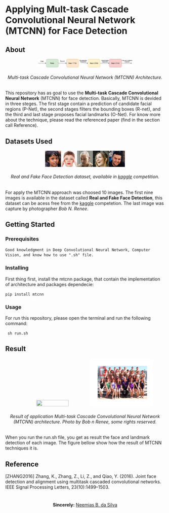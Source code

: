 # Applying Mult-task Cascade Convolutional Neural Network (MTCNN) for Face Detection

## About

<p align="center"><img src="mtcnn.png" width="60%" height="45%"></p> 
<h6 align="center">Multi-task Cascade Convolutional Neural Network (MTCNN) Architecture.</h6>

This repository has as goal to use the __Multi-task Cascade Convolutional Neural Network__ (MTCNN) for face detection. Basically, MTCNN is devided in three steges. The first stage contain a prediction of candidate facial regions (P-Net), the second stages filters the bounding boxes (R-net), and the third and last stage proposes facial landmarks (O-Net). For know more about the technique, please read the referenced paper (find in the section call Reference).


## Datasets Used

<p align="center"><img src="dataset/image_01.jpg" width="10%" height="45%"><img src="dataset/image_02.jpg" width="10%" height="45%"><img src="dataset/image_05.jpg" width="10%" height="45%"><img src="dataset/image_03.jpg" width="10%" height="45%"><img src="dataset/image_04.jpg" width="10%" height="45%"></p> 
<h6 align="center">Real and Fake Face Detection dataset, available in <a href="https://www.kaggle.com/ciplab/real-and-fake-face-detection">kaggle</a> competition.</h6>

For apply the MTCNN approach was choosed 10 images. The first nine images is available in the dataset called __Real and Fake Face Detection__, this dataset can be acess free from the [kaggle](https://www.kaggle.com/ciplab/real-and-fake-face-detection) competetion. The last image was capture by photographer _Bob N. Renee_.

## Getting Started

### Prerequisites

```
Good knowledgment in Deep Convolutional Neural Network, Computer Vision, and know how to use ".sh" file.
```

### Installing

First thing first, install the mtcnn package, that contain the implementation of architecture and packages dependecie:

```
pip install mtcnn
```

### Usage

For run this repository, please open the terminal and run the following command:

```
 sh run.sh
```

## Result

<p align="center"><img src="dataset/image_10.jpg" width="45%" height="45%"> <img src="mtcnn_result/image_10.jpg" width="40%" height="45%"></p> 
<h6 align="center">Result of application Multi-task Cascade Convolutional Neural Network (MTCNN) architecture. Photo by Bob n Renee, some rights reserved.</h6>

When you run the run.sh file, you get as result the face and landmark detection of each image. The figure bellow show how the result of MTCNN techniques it is. 

## Reference

[ZHANG2016] Zhang, K., Zhang, Z., Li, Z., and Qiao, Y. (2016). Joint face detection and alignment using multitask cascaded convolutional networks. IEEE Signal Processing Letters, 23(10):1499–1503.


#

<p align="center"><b>Sincerely:</b> <a href="https://github.com/neemiasbsilva">Neemias B. da Silva</a></p>

#